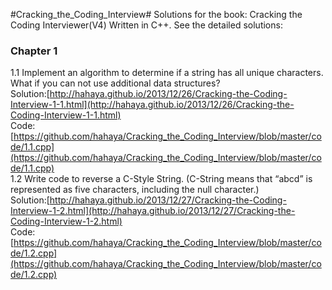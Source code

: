 #Cracking_the_Coding_Interview#
Solutions for the book: Cracking the Coding Interviewer(V4) Written in C++.
See the detailed solutions:
### Chapter 1 ###
1.1 Implement an algorithm to determine if a string has all unique characters. What if you can not use additional data structures?  
Solution:[http://hahaya.github.io/2013/12/26/Cracking-the-Coding-Interview-1-1.html](http://hahaya.github.io/2013/12/26/Cracking-the-Coding-Interview-1-1.html)  
Code:[https://github.com/hahaya/Cracking_the_Coding_Interview/blob/master/code/1.1.cpp](https://github.com/hahaya/Cracking_the_Coding_Interview/blob/master/code/1.1.cpp)   
1.2 Write code to reverse a C-Style String. (C-String means that “abcd” is represented as five characters, including the null character.)  
Solution:[http://hahaya.github.io/2013/12/27/Cracking-the-Coding-Interview-1-2.html](http://hahaya.github.io/2013/12/27/Cracking-the-Coding-Interview-1-2.html)  
Code:[https://github.com/hahaya/Cracking_the_Coding_Interview/blob/master/code/1.2.cpp](https://github.com/hahaya/Cracking_the_Coding_Interview/blob/master/code/1.2.cpp)
 
